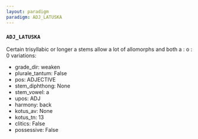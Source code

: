 ```yaml
---
layout: paradigm
paradigm: ADJ_LATUSKA
---
```

### ` ADJ_LATUSKA `

Certain trisyllabic or longer a stems allow a lot of allomorphs and both a : o : 0 variations:
* grade_dir: weaken
* plurale_tantum: False
* pos: ADJECTIVE
* stem_diphthong: None
* stem_vowel: a
* upos: ADJ
* harmony: back
* kotus_av: None
* kotus_tn: 13
* clitics: False
* possessive: False
